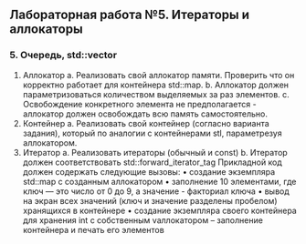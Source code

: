 ## Лабораторная работа №5. Итераторы и аллокаторы

### 5. Очередь, std::vector

1. Аллокатор
a. Реализовать свой аллокатор памяти. Проверить что он корректно работает для 
контейнера std::map. 
b. Аллокатор должен параметризоваться количеством выделяемых за раз элементов. 
c. Освобождение конкретного элемента не предполагается - аллокатор должен 
освобождать всю память самостоятельно. 
2. Контейнер
a. Реализовать свой контейнер (согласно варианта задания), который по аналогии с 
контейнерами stl, параметрезуя аллокатором. 
3. Итератор
a. Реализовать итераторы (обычный и const)
b. Итератор должен соответствовать std::forward_iterator_tag
Прикладной код должен содержать следующие вызовы:
• создание экземпляра std::map с созданным аллокатором
• заполнение 10 элементами, где ключ — это число от 0 до 9, а значение - факториал ключа
• вывод на экран всех значений (ключ и значение разделены пробелом) хранящихся в 
контейнере
• создание экземпляра своего контейнера для хранения int с собственным vаллокатором –
заполнение контейнера и печать его элементов
